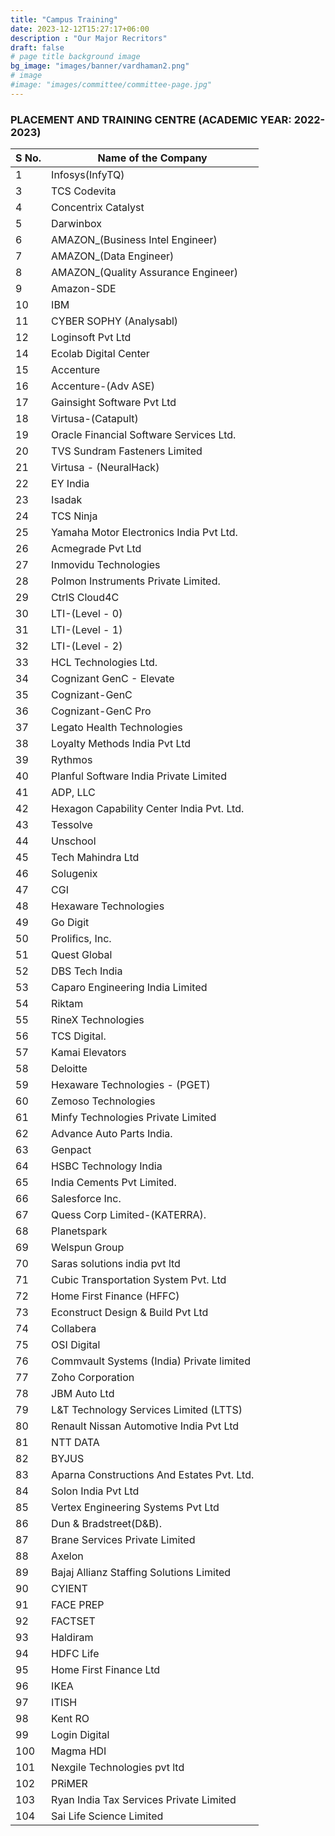 ```yaml
---
title: "Campus Training"
date: 2023-12-12T15:27:17+06:00
description : "Our Major Recritors"
draft: false
# page title background image
bg_image: "images/banner/vardhaman2.png"
# image
#image: "images/committee/committee-page.jpg"
---
```


### PLACEMENT AND TRAINING CENTRE (ACADEMIC YEAR: 2022- 2023)									


| S No. | Name of the Company                        |
|-------|--------------------------------------------|
| 1     | Infosys(InfyTQ)                            |
| 3     | TCS Codevita                               |
| 4     | Concentrix Catalyst                        |
| 5     | Darwinbox                                  |
| 6     | AMAZON_(Business Intel Engineer)           |
| 7     | AMAZON_(Data Engineer)                     |
| 8     | AMAZON_(Quality Assurance Engineer)        |
| 9     | Amazon-SDE                                 |
| 10    | IBM                                        |
| 11    | CYBER SOPHY (Analysabl)                    |
| 12    | Loginsoft Pvt Ltd                          |
| 14    | Ecolab Digital Center                      |
| 15    | Accenture                                  |
| 16    | Accenture-(Adv ASE)                        |
| 17    | Gainsight Software Pvt Ltd                 |
| 18    | Virtusa-(Catapult)                         |
| 19    | Oracle Financial Software Services Ltd.    |
| 20    | TVS Sundram Fasteners Limited              |
| 21    | Virtusa - (NeuralHack)                     |
| 22    | EY India                                   |
| 23    | Isadak                                     |
| 24    | TCS Ninja                                  |
| 25    | Yamaha Motor Electronics India Pvt Ltd.    |
| 26    | Acmegrade Pvt Ltd                          |
| 27    | Inmovidu Technologies                      |
| 28    | Polmon Instruments Private Limited.        |
| 29    | CtrlS Cloud4C                              |
| 30    | LTI-(Level - 0)                            |
| 31    | LTI-(Level - 1)                            |
| 32    | LTI-(Level - 2)                            |
| 33    | HCL Technologies Ltd.                      |
| 34    | Cognizant GenC - Elevate                   |
| 35    | Cognizant-GenC                             |
| 36    | Cognizant-GenC Pro                         |
| 37    | Legato Health Technologies                 |
| 38    | Loyalty Methods India Pvt Ltd              |
| 39    | Rythmos                                    |
| 40    | Planful Software India Private Limited     |
| 41    | ADP, LLC                                   |
| 42    | Hexagon Capability Center lndia Pvt. Ltd.  |
| 43    | Tessolve                                   |
| 44    | Unschool                                   |
| 45    | Tech Mahindra Ltd                          |
| 46    | Solugenix                                  |
| 47    | CGI                                        |
| 48    | Hexaware Technologies                      |
| 49    | Go Digit                                   |
| 50    | Prolifics, Inc.                            |
| 51    | Quest Global                               |
| 52    | DBS Tech India                             |
| 53    | Caparo Engineering India Limited           |
| 54    | Riktam                                     |
| 55    | RineX Technologies                         |
| 56    | TCS Digital.                               |
| 57    | Kamai Elevators                            |
| 58    | Deloitte                                   |
| 59    | Hexaware Technologies - (PGET)             |
| 60    | Zemoso Technologies                        |
| 61    | Minfy Technologies Private Limited         |
| 62    | Advance Auto Parts India.                  |
| 63    | Genpact                                    |
| 64    | HSBC Technology India                      |
| 65    | India Cements Pvt Limited.                 |
| 66    | Salesforce Inc.                            |
| 67    | Quess Corp Limited-(KATERRA).              |
| 68    | Planetspark                                |
| 69    | Welspun Group                              |
| 70    | Saras solutions india pvt ltd              |
| 71    | Cubic Transportation System Pvt. Ltd       |
| 72    | Home First Finance  (HFFC)                 |
| 73    | Econstruct Design & Build Pvt Ltd          |
| 74    | Collabera                                  |
| 75    | OSI Digital                                |
| 76    | Commvault Systems (India) Private limited  |
| 77    | Zoho Corporation                           |
| 78    | JBM Auto Ltd                               |
| 79    | L&T Technology Services Limited (LTTS)     |
| 80    | Renault Nissan Automotive India Pvt Ltd    |
| 81    | NTT DATA                                   |
| 82    | BYJUS                                      |
| 83    | Aparna Constructions And Estates Pvt. Ltd. |
| 84    | Solon India Pvt Ltd                        |
| 85    | Vertex Engineering Systems Pvt Ltd         |
| 86    | Dun & Bradstreet(D&B).                     |
| 87    | Brane Services Private Limited             |
| 88    | Axelon                                     |
| 89    | Bajaj Allianz Staffing Solutions Limited   |
| 90    | CYIENT                                     |
| 91    | FACE PREP                                  |
| 92    | FACTSET                                    |
| 93    | Haldiram                                   |
| 94    | HDFC Life                                  |
| 95    | Home First Finance Ltd                     |
| 96    | IKEA                                       |
| 97    | ITISH                                      |
| 98    | Kent RO                                    |
| 99    | Login Digital                              |
| 100   | Magma HDI                                  |
| 101   | Nexgile Technologies pvt ltd               |
| 102   | PRiMER                                     |
| 103   | Ryan India Tax Services Private Limited    |
| 104   | Sai Life Science Limited                   |